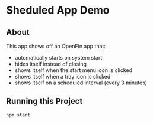 # Sheduled App Demo

## About

This app shows off an OpenFin app that:
- automatically starts on system start
- hides itself instead of closing
- shows itself when the start menu icon is clicked
- shows itself when a tray icon is clicked
- shows itself on a scheduled interval (every 3 minutes)

## Running this Project

```
npm start
```

